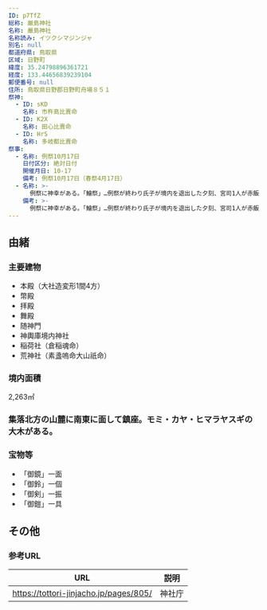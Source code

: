 ```yaml
---
ID: p7TfZ
総称: 厳島神社
名称: 嚴島神社
名称読み: イツクシマジンジャ
別名: null
都道府県: 鳥取県
区域: 日野町
緯度: 35.24798896361721
経度: 133.44656839239104
郵便番号: null
住所: 鳥取県日野郡日野町舟場８５１
祭神:
  - ID: sKD
    名称: 市杵島比賣命
  - ID: K2X
    名称: 田心比賣命
  - ID: HrS
    名称: 多岐都比賣命
祭事:
  - 名称: 例祭10月17日
    日付区分: 絶対日付
    開催月日: 10-17
    備考: 例祭10月17日（春祭4月17日）
  - 名称: >-
      例祭に神幸がある。「鱠祭」…例祭が終わり氏子が境内を退出した夕刻、宮司1人が赤飯と大根の鱠を柳の箸で白木の椀35膳に盛り分け、35個の子餅を添えて神前に供える秘儀。
    備考: >-
      例祭に神幸がある。「鱠祭」…例祭が終わり氏子が境内を退出した夕刻、宮司1人が赤飯と大根の鱠を柳の箸で白木の椀35膳に盛り分け、35個の子餅を添えて神前に供える秘儀。
---
```


## 由緒

### 主要建物

- 本殿（大社造変形1間4方）
- 幣殿
- 拝殿
- 舞殿
- 随神門
- 神輿庫境内神社
- 稲荷社（倉稲魂命）
- 荒神社（素盞嗚命大山祇命）

### 境内面積

2,263㎡

### 集落北方の山麓に南東に面して鎮座。モミ・カヤ・ヒマラヤスギの大木がある。

### 宝物等

- 「御鏡」一面
- 「御鈴」一個
- 「御剣」一振
- 「御鎧」一具

## その他

### 参考URL

| URL                                    | 説明   |
| -------------------------------------- | ------ |
| https://tottori-jinjacho.jp/pages/805/ | 神社庁 |
